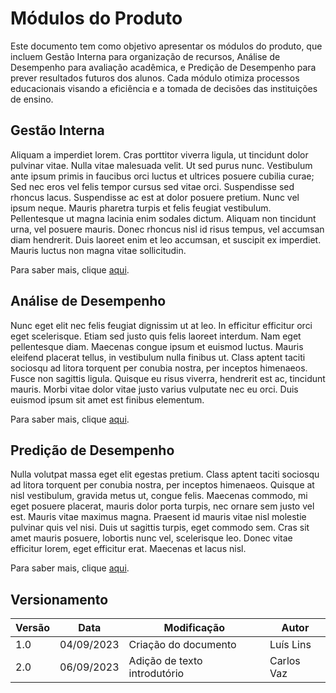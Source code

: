 # Módulos do Produto

Este documento tem como objetivo apresentar os módulos do produto, que incluem Gestão Interna para organização de recursos, Análise de Desempenho para avaliação acadêmica, e Predição de Desempenho para prever resultados futuros dos alunos. Cada módulo otimiza processos educacionais visando a eficiência e a tomada de decisões das instituições de ensino.

## Gestão Interna

Aliquam a imperdiet lorem. Cras porttitor viverra ligula, ut tincidunt dolor pulvinar vitae. Nulla vitae malesuada velit. Ut sed purus nunc. Vestibulum ante ipsum primis in faucibus orci luctus et ultrices posuere cubilia curae; Sed nec eros vel felis tempor cursus sed vitae orci. Suspendisse sed rhoncus lacus. Suspendisse ac est at dolor posuere pretium. Nunc vel ipsum neque. Mauris pharetra turpis et felis feugiat vestibulum. Pellentesque ut magna lacinia enim sodales dictum. Aliquam non tincidunt urna, vel posuere mauris. Donec rhoncus nisl id risus tempus, vel accumsan diam hendrerit. Duis laoreet enim et leo accumsan, et suscipit ex imperdiet. Mauris luctus non magna vitae sollicitudin.

Para saber mais, clique [aqui](/concepcao/gestao-interna.md).

## Análise de Desempenho

Nunc eget elit nec felis feugiat dignissim ut at leo. In efficitur efficitur orci eget scelerisque. Etiam sed justo quis felis laoreet interdum. Nam eget pellentesque diam. Maecenas congue ipsum et euismod luctus. Mauris eleifend placerat tellus, in vestibulum nulla finibus ut. Class aptent taciti sociosqu ad litora torquent per conubia nostra, per inceptos himenaeos. Fusce non sagittis ligula. Quisque eu risus viverra, hendrerit est ac, tincidunt mauris. Morbi vitae dolor vitae justo varius vulputate nec eu orci. Duis euismod ipsum sit amet est finibus elementum.

Para saber mais, clique [aqui](/concepcao/analise-desempenho.md).

## Predição de Desempenho

Nulla volutpat massa eget elit egestas pretium. Class aptent taciti sociosqu ad litora torquent per conubia nostra, per inceptos himenaeos. Quisque at nisl vestibulum, gravida metus ut, congue felis. Maecenas commodo, mi eget posuere placerat, mauris dolor porta turpis, nec ornare sem justo vel est. Mauris vitae maximus magna. Praesent id mauris vitae nisl molestie pulvinar quis vel nisi. Duis ut sagittis turpis, eget commodo sem. Cras sit amet mauris posuere, lobortis nunc vel, scelerisque leo. Donec vitae efficitur lorem, eget efficitur erat. Maecenas et lacus nisl.

Para saber mais, clique [aqui](/concepcao/predicao-desempenho.md).

## Versionamento

| Versão | Data       | Modificação                       | Autor        |
| ------ | ---------- | --------------------------------- | ------------ |
| 1.0    | 04/09/2023 | Criação do documento              | Luís Lins    |
| 2.0    | 06/09/2023 | Adição de texto introdutório      | Carlos Vaz   |